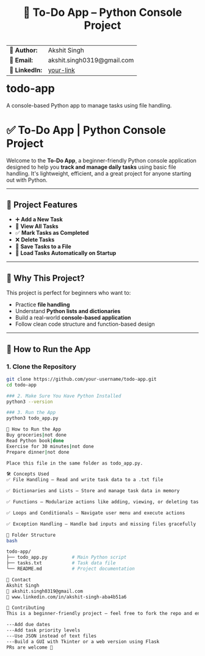 <h1 align="center">📝 To-Do App – Python Console Project</h1>

<table align="right">
  <tr>
    <td><strong>👤 Author:</strong></td>
    <td>Akshit Singh</td>
  </tr>
  <tr>
    <td><strong>📧 Email:</strong></td>
    <td>akshit.singh0319@gmail.com</td>
  </tr>
  <tr>
    <td><strong>🔗 LinkedIn:</strong></td>
    <td><a href="https://www.linkedin.com/in/your-link">your-link</a></td>
  </tr>
</table>

---

# todo-app
A console-based Python app to manage tasks using file handling.

# ✅ To-Do App | Python Console Project

Welcome to the **To-Do App**, a beginner-friendly Python console application designed to help you **track and manage daily tasks** using basic file handling. It's lightweight, efficient, and a great project for anyone starting out with Python.

---

## 📌 Project Features

- ➕ **Add a New Task**
- 📄 **View All Tasks**
- ✅ **Mark Tasks as Completed**
- ❌ **Delete Tasks**
- 💾 **Save Tasks to a File**
- 🔁 **Load Tasks Automatically on Startup**

---

## 🧠 Why This Project?

This project is perfect for beginners who want to:
- Practice **file handling**
- Understand **Python lists and dictionaries**
- Build a real-world **console-based application**
- Follow clean code structure and function-based design

---

## 🚀 How to Run the App

### 1. Clone the Repository

```bash
git clone https://github.com/your-username/todo-app.git
cd todo-app

### 2. Make Sure You Have Python Installed
python3 --version

### 3. Run the App
python3 todo_app.py

🚀 How to Run the App
Buy groceries|not done
Read Python book|done
Exercise for 30 minutes|not done
Prepare dinner|not done

Place this file in the same folder as todo_app.py.

🛠️ Concepts Used
✅ File Handling – Read and write task data to a .txt file

✅ Dictionaries and Lists – Store and manage task data in memory

✅ Functions – Modularize actions like adding, viewing, or deleting tasks

✅ Loops and Conditionals – Navigate user menu and execute actions

✅ Exception Handling – Handle bad inputs and missing files gracefully

📁 Folder Structure
bash

todo-app/
├── todo_app.py         # Main Python script
├── tasks.txt           # Task data file
└── README.md           # Project documentation

📧 Contact
Akshit Singh
📧 akshit.singh0319@gmail.com
🔗 www.linkedin.com/in/akshit-singh-aba4b51a6

🤝 Contributing
This is a beginner-friendly project — feel free to fork the repo and enhance the app:

---Add due dates
---Add task priority levels
---Use JSON instead of text files
---Build a GUI with Tkinter or a web version using Flask
PRs are welcome 💖




